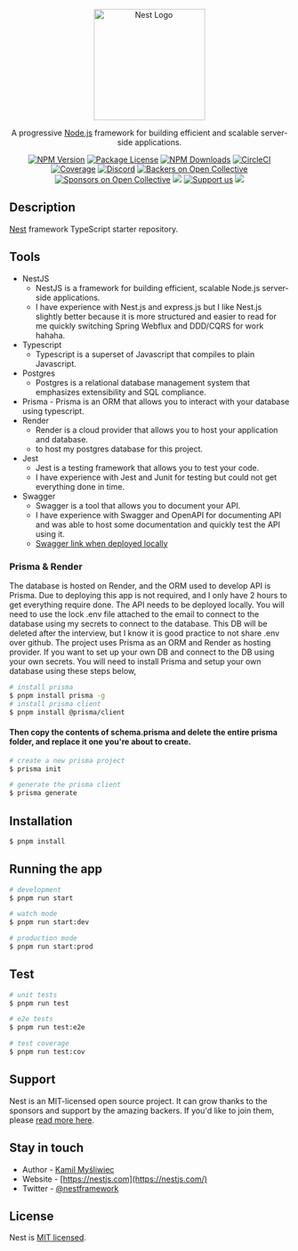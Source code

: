 <p align="center">
  <a href="http://nestjs.com/" target="blank"><img src="https://nestjs.com/img/logo-small.svg" width="200" alt="Nest Logo" /></a>
</p>

[circleci-image]: https://img.shields.io/circleci/build/github/nestjs/nest/master?token=abc123def456
[circleci-url]: https://circleci.com/gh/nestjs/nest

  <p align="center">A progressive <a href="http://nodejs.org" target="_blank">Node.js</a> framework for building efficient and scalable server-side applications.</p>
    <p align="center">
<a href="https://www.npmjs.com/~nestjscore" target="_blank"><img src="https://img.shields.io/npm/v/@nestjs/core.svg" alt="NPM Version" /></a>
<a href="https://www.npmjs.com/~nestjscore" target="_blank"><img src="https://img.shields.io/npm/l/@nestjs/core.svg" alt="Package License" /></a>
<a href="https://www.npmjs.com/~nestjscore" target="_blank"><img src="https://img.shields.io/npm/dm/@nestjs/common.svg" alt="NPM Downloads" /></a>
<a href="https://circleci.com/gh/nestjs/nest" target="_blank"><img src="https://img.shields.io/circleci/build/github/nestjs/nest/master" alt="CircleCI" /></a>
<a href="https://coveralls.io/github/nestjs/nest?branch=master" target="_blank"><img src="https://coveralls.io/repos/github/nestjs/nest/badge.svg?branch=master#9" alt="Coverage" /></a>
<a href="https://discord.gg/G7Qnnhy" target="_blank"><img src="https://img.shields.io/badge/discord-online-brightgreen.svg" alt="Discord"/></a>
<a href="https://opencollective.com/nest#backer" target="_blank"><img src="https://opencollective.com/nest/backers/badge.svg" alt="Backers on Open Collective" /></a>
<a href="https://opencollective.com/nest#sponsor" target="_blank"><img src="https://opencollective.com/nest/sponsors/badge.svg" alt="Sponsors on Open Collective" /></a>
  <a href="https://paypal.me/kamilmysliwiec" target="_blank"><img src="https://img.shields.io/badge/Donate-PayPal-ff3f59.svg"/></a>
    <a href="https://opencollective.com/nest#sponsor"  target="_blank"><img src="https://img.shields.io/badge/Support%20us-Open%20Collective-41B883.svg" alt="Support us"></a>
  <a href="https://twitter.com/nestframework" target="_blank"><img src="https://img.shields.io/twitter/follow/nestframework.svg?style=social&label=Follow"></a>
</p>
  <!--[![Backers on Open Collective](https://opencollective.com/nest/backers/badge.svg)](https://opencollective.com/nest#backer)
  [![Sponsors on Open Collective](https://opencollective.com/nest/sponsors/badge.svg)](https://opencollective.com/nest#sponsor)-->

## Description

[Nest](https://github.com/nestjs/nest) framework TypeScript starter repository.

## Tools

- NestJS
    - NestJS is a framework for building efficient, scalable Node.js server-side applications. 
    - I have experience with Nest.js and express.js but I like Nest.js slightly better because it is more structured and easier to read for me quickly switching Spring Webflux and DDD/CQRS for work hahaha.
- Typescript
  -  Typescript is a superset of Javascript that compiles to plain Javascript.
- Postgres
  - Postgres is a relational database management system that emphasizes extensibility and SQL compliance.
- Prisma
      - Prisma is an ORM that allows you to interact with your database using typescript.
- Render
   - Render is a cloud provider that allows you to host your application and database.
   - to host my postgres database for this project.
- Jest
  - Jest is a testing framework that allows you to test your code.
  - I have experience with Jest and Junit for testing but could not get everything done in time.
- Swagger
  - Swagger is a tool that allows you to document your API.
  - I have experience with Swagger and OpenAPI for documenting API and was able to host some documentation and quickly test the API using it.
  - [Swagger link when deployed locally](http://localhost:3000/api#/)

### Prisma & Render
The database is hosted on Render, and the ORM used to develop API is Prisma.
Due to deploying this app is not required, and I only have 2 hours to get everything require done.
The API needs to be deployed locally. You will need to use the lock
.env file attached to the email to connect to the database using my secrets 
to connect to the database. This DB will be deleted after the interview,
but I know it is good practice to not share .env over github.
The project uses Prisma as an ORM and Render as hosting provider. 
If you want to set up your own DB and connect to the DB 
using your own secrets. You will need to install Prisma and setup your own database using these steps below, 

```bash
# install prisma
$ pnpm install prisma -g
# install prisma client
$ pnpm install @prisma/client
```
#### Then copy the contents of schema.prisma and delete the entire prisma folder, and replace it one you're about to create.

```bash
# create a new prisma project
$ prisma init

# generate the prisma client
$ prisma generate
```
## Installation

```bash
$ pnpm install
```

## Running the app

```bash
# development
$ pnpm run start

# watch mode
$ pnpm run start:dev

# production mode
$ pnpm run start:prod
```

## Test

```bash
# unit tests
$ pnpm run test

# e2e tests
$ pnpm run test:e2e

# test coverage
$ pnpm run test:cov
```

## Support

Nest is an MIT-licensed open source project. It can grow thanks to the sponsors and support by the amazing backers. If you'd like to join them, please [read more here](https://docs.nestjs.com/support).

## Stay in touch

- Author - [Kamil Myśliwiec](https://kamilmysliwiec.com)
- Website - [https://nestjs.com](https://nestjs.com/)
- Twitter - [@nestframework](https://twitter.com/nestframework)

## License

Nest is [MIT licensed](LICENSE).
